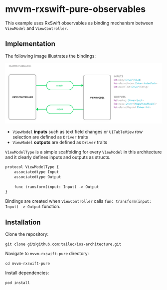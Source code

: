 # mvvm-rxswift-pure-observables
This example uses RxSwift observables as binding mechanism between `ViewModel` and `ViewController`.


## Implementation
The following image illustrates the bindings:


![scenario](example-scenario.png)

- `ViewModel` **inputs** such as text field changes or `UITableView` row selection are defined as `Driver` traits
- `ViewModel` **outputs** are defined as `Driver` traits


`ViewModelType` is a simple scaffolding for every `ViewModel` in this architecture and it clearly defines inputs and outputs as structs.

```
protocol ViewModelType {
    associatedtype Input
    associatedtype Output

    func transform(input: Input) -> Output
}
```

Bindings are created when `ViewController` calls `func transform(input: Input) -> Output` function.


## Installation
Clone the repository:

`git clone git@github.com:tailec/ios-architecture.git`

Navigate to `mvvm-rxswift-pure` directory:

`cd mvvm-rxswift-pure`

Install dependencies:

 `pod install`
